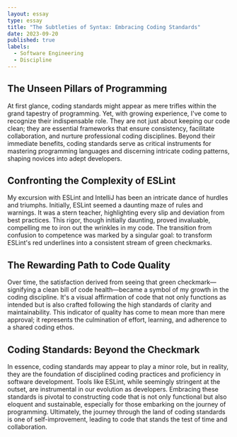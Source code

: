 ```yaml
---
layout: essay
type: essay
title: "The Subtleties of Syntax: Embracing Coding Standards"
date: 2023-09-20
published: true
labels:
  - Software Engineering
  - Discipline
---
```


<div>
    <h2>The Unseen Pillars of Programming</h2>
    <p>At first glance, coding standards might appear as mere trifles within the grand tapestry of programming. Yet, with growing experience, I've come to recognize their indispensable role. They are not just about keeping our code clean; they are essential frameworks that ensure consistency, facilitate collaboration, and nurture professional coding disciplines. Beyond their immediate benefits, coding standards serve as critical instruments for mastering programming languages and discerning intricate coding patterns, shaping novices into adept developers.</p>
    <h2>Confronting the Complexity of ESLint</h2>
    <p>My excursion with ESLint and IntelliJ has been an intricate dance of hurdles and triumphs. Initially, ESLint seemed a daunting maze of rules and warnings. It was a stern teacher, highlighting every slip and deviation from best practices. This rigor, though initially daunting, proved invaluable, compelling me to iron out the wrinkles in my code. The transition from confusion to competence was marked by a singular goal: to transform ESLint's red underlines into a consistent stream of green checkmarks.</p>
    <h2>The Rewarding Path to Code Quality</h2>
    <p>Over time, the satisfaction derived from seeing that green checkmark—signifying a clean bill of code health—became a symbol of my growth in the coding discipline. It's a visual affirmation of code that not only functions as intended but is also crafted following the high standards of clarity and maintainability. This indicator of quality has come to mean more than mere approval; it represents the culmination of effort, learning, and adherence to a shared coding ethos.</p>
    <h2>Coding Standards: Beyond the Checkmark</h2>
    <p>In essence, coding standards may appear to play a minor role, but in reality, they are the foundation of disciplined coding practices and proficiency in software development. Tools like ESLint, while seemingly stringent at the outset, are instrumental in our evolution as developers. Embracing these standards is pivotal to constructing code that is not only functional but also eloquent and sustainable, especially for those embarking on the journey of programming. Ultimately, the journey through the land of coding standards is one of self-improvement, leading to code that stands the test of time and collaboration.</p>
</div>



